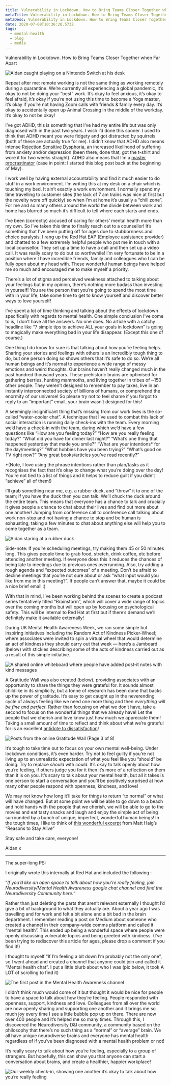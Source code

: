```yaml
---
title: Vulnerability in Lockdown. How to Bring Teams Closer Together when Far Apart
metaTitle: Vulnerability in Lockdown. How to Bring Teams Closer Together when Far Apart
metaDesc: Vulnerability in Lockdown. How to Bring Teams Closer Together when Far Apart
date: 2020-07-08T10:36:20.573Z
tags:
  - mental-health
  - blog
  - media
---
```

Vulnerability in Lockdown. How to Bring Teams Closer Together when Far Apart

![Aidan caught playing on a Nintendo Switch at his desk](/images/nintendoswitch.jpg "I swear I was just taking a 5-minute break")

Repeat after me: remote working is not the same thing as working remotely during a quarantine. We’re currently all experiencing a global pandemic, it’s okay to not be doing your “best” work. It’s okay to feel anxious, it’s okay to feel afraid, it’s okay if you’re not using this time to become a Yoga master, it’s okay if you’re not having Zoom calls with friends & family every day. It’s okay to accidentally open up Animal Crossing in the middle of the workday. It’s okay to not be okay!

I’ve got ADHD, this is something that I’ve had my entire life but was only diagnosed with in the past two years. I wish I’d done this sooner. I used to think that ADHD meant you were fidgety and got distracted by squirrels (both of these are actually true for me). I didn’t know that ADHD also means intense [Rejection Sensitive Dysphoria](https://www.additudemag.com/rejection-sensitive-dysphoria-and-adhd/), an increased likelihood of suffering from anxiety and/or depression (been there, done that, got the t-shirt and wore it for two weeks straight). ADHD also means that I’m a [master procrastinator](https://www.youtube.com/watch?v=arj7oStGLkU) (case in point: I started this blog post back at the beginning of May).

I work well by having external accountability and find it much easier to do stuff in a work environment. I’m writing this at my desk on a chair which is touching my bed. It ain’t exactly a work environment. I normally spend my time travelling to customer sites (the lack of 7 am trains was nice at first but the novelty wore off quickly) so when I’m at home it’s usually a “chill zone”. For me and so many others around the world the divide between work and home has blurred so much it’s difficult to tell where each starts and ends.

I’ve been (correctly) accused of caring for others’ mental health more than my own. So I’ve taken this time to finally reach out to a counsellor! It’s something that I’ve been putting off for ages due to stubbornness and choice paralysis. I rang up the Red Hat EAP (Employee assistance provider) and chatted to a few extremely helpful people who put me in touch with a local counsellor. They set up a time to have a call and then set up a video call. It was really scary to do but so worthwhile! I’m very fortunate to be in a position where I have incredible friends, family and colleagues who I can be fully open about my head with. These wonderful human beings have helped me so much and encouraged me to make myself a priority.

There’s a lot of stigma and perceived weakness attached to talking about your feelings but in my opinion, there’s nothing more badass than investing in yourself! You are the person that you’re going to spend the most time with in your life, take some time to get to know yourself and discover better ways to love yourself!

I’ve spent a lot of time thinking and talking about the effects of lockdown specifically with regards to mental health. One simple conclusion I’ve come to is, I don’t have all the answers. No one does. No article with a catchy headline like “7 simple tips to achieve ALL your goals in lockdown” is going to magically make everything bad in your life disappear. (Except this one of course.)

One thing I do know for sure is that talking about how you’re feeling helps. Sharing your stories and feelings with others is an incredibly tough thing to do, but one person doing so shows others that it’s safe to do so. We’re all human beings and it’s normal to experience a wide range of messy emotions and weird thoughts. Our brains haven’t really changed much in the past hundred thousand years. These prehistoric brains are optimised for gathering berries, hunting mammoths, and living together in tribes of ~150 other people. They weren’t designed to remember to pay taxes, live in an instantly interconnected society of billions of humans, or comprehend the enormity of our universe! So please try not to feel shame if you forgot to reply to an “important” email, your brain wasn’t designed for this!

A seemingly insignificant thing that’s missing from our work lives is the so-called “water-cooler chat”. A technique that I’ve used to combat this lack of social interaction is running daily check-ins with the team. Every morning we’d have a check-in with the team, during which we’d have a few questions like “How are you feeling today?” “How are you really feeling today?” “What did you have for dinner last night?” “What’s one thing that happened yesterday that made you smile?” “What are your intentions* for the day/meeting?” “What hobbies have you been trying?” “What’s good on TV right now?” “Any great books/articles you’ve read recently?”

\*(Note, I love using the phrase intentions rather than plan/tasks as it recognises the fact that it’s okay to change what you’re doing over the day! You’re not tied to a list of things and it helps to reduce guilt if you didn’t “achieve” all of them!)

I’ll grab something near me, e.g. a rubber duck, and “throw” it to one of the team; if you have the duck then you can talk. We’ll chuck the duck around the entire team. This means that everyone has a chance to talk and crucially it gives people a chance to chat about their lives and find out more about one another! Jumping from conference call to conference call talking about work non-stop and not having a chance to stop and be human is exhausting; taking a few minutes to chat about anything else will help you to come together as a team.

![Aidan staring at a rubber duck](/images/aidanduck.jpg "I may be going quackers")

Side-note: If you’re scheduling meetings, try making them 45 or 50 minutes long. This gives people time to grab food, stretch, drink coffee, etc before attending another meeting. If everyone does this it reduces the chances of being late to meetings due to previous ones overrunning. Also, try adding a rough agenda and “expected outcomes” of a meeting. Don’t be afraid to decline meetings that you’re not sure about or ask “what input would you like from me in this meeting?”. If people can’t answer that, maybe it could be a nice brief email :)

With that in mind, I’ve been working behind the scenes to create a podcast series tentatively titled “Brainstorm”, which will cover a wide range of topics over the coming months but will open up by focusing on psychological safety. This will be internal to Red Hat at first but if there’s demand we’ll definitely make it available externally!

During UK Mental Health Awareness Week, we ran some simple but inspiring initiatives including the Random Act of Kindness Picker-Wheel; where associates were invited to spin a virtual wheel that would determine an act of kindness they should carry out that week — here’s a Jamboard (below) with stickies describing some of the acts of kindness carried out as a result of this simple initiative.

![A shared online whiteboard where people have added post-it notes with kind messages](/images/kindnesswall1.png "Random Acts of Kindness")

A Gratitude Wall was also created (below), providing associates with an opportunity to share the things they were grateful for. It sounds almost childlike in its simplicity, but a tonne of research has been done that backs up the power of gratitude. It’s easy to get caught up in the neverending cycle of always feeling like we need one more thing and then *everything will be fine and perfect.* Rather than focusing on what we don’t have, take a second to focus on the wonderful things that we already have! Let the people that we cherish and love know just how much we appreciate them! Taking a small amount of time to reflect and think about what we’re grateful for is an excellent [antidote to dissatisfaction](https://www.youtube.com/watch?v=WPPPFqsECz0)!

![Posts from the online Gratitude Wall (Page 3 of 8)](/images/kindnesswall2.png "Posts from the online Gratitude Wall (Page 3 of 8)")

It’s tough to take time out to focus on your own mental well-being. Under lockdown conditions, it’s even harder. Try not to feel guilty if you’re not living up to an unrealistic expectation of what you feel like you “should” be doing. Try to replace *should* with *could*. It’s okay to talk openly about how you’re feeling, if others judge you for it then it’s more of a reflection on them than it is on you. It’s scary to talk about your mental health, but all it takes is one person to start a conversation and you’ll be positively surprised at how many other people respond with openness, kindness, and love!

We may not know how long it’ll take for things to return “to normal” or what will have changed. But at some point we will be able to go down to a beach and hold hands with the people that we cherish, we will be able to go to the movies and eat tasty snacks and laugh and enjoy the simple act of being surrounded by a bunch of unique, imperfect, wonderful human beings! In the tough times, I like to think of [this wonderful excerpt](https://twitter.com/jamietworkowski/status/723957291653812224) from Matt Haig’s “Reasons to Stay Alive”

Stay safe and take care, everyone!

Aidan x

- - -

The super-long PS:

I originally wrote this internally at Red Hat and included the following :

“*If you’d like an open space to talk about how you’re really feeling, join Neurodiversity/Mental Health Awareness google chat channel and find the Neurodiversity Community here.*”

Rather than just deleting the parts that aren’t relevant externally I thought I’d give a bit of background to what they actually are. About a year ago I was travelling and for work and felt a bit alone and a bit bad in the brain department. I remember reading a post on Medium about someone who created a channel in their company-wide comms platform and called it “mental health”. This ended up being a wonderful space where people were openly discussing vulnerable topics and being greeted with kindness. (I’ve been trying to rediscover this article for ages, please drop a comment if you find it!)

I thought to myself “If I’m feeling a bit down I’m probably not the only one”, so I went ahead and created a channel that anyone could join and called it “Mental health chat”. I put a little blurb about who I was (pic below, it took A LOT of scrolling to find it)

![The first post in the Mental Health Awareness channel](/images/mha1.png "The first ever post in the Mental Health Awareness channel" )

I didn’t think much would come of it but thought it would be nice for people to have a space to talk about how they’re feeling. People responded with openness, support, kindness and love. Colleagues from all over the world are now openly sharing and supporting one another and it brings me so much joy every time I see a little bubble pop up on there. There are now over 400 people and it’s helped me so many times. Through this, I discovered the Neurodiversity D&I community, a community based on the philosophy that there’s no such thing as a “normal” or “average” brain. We all have unique neurodiverse brains and everyone has mental health regardless of if you’ve been diagnosed with a mental health problem or not!

It’s really scary to talk about how you’re feeling, especially to a group of strangers. But hopefully, this can show you that anyone can start a conversation about brains, and create a healthier, happier workplace!

![Our weekly check-in, showing one another it’s okay to talk about how you’re really feeling](/images/mha2.png "Our weekly check-in, showing one another it’s okay to talk about how you’re really feeling" )